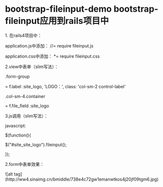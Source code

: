 bootstrap-fileinput-demo
bootstrap-fileinput应用到rails项目中
========================
<p>1. 在rails4项目中：
<p>application.js中添加： //= require fileinput.js</p>
<p>application.css中添加： *= require fileinput.css</p>
<p>2.view中表单（slim写法）：
<p>.form-group
    <p>= f.label :site_logo, 'LOGO：', class: 'col-sm-2 control-label'
    <p>.col-sm-4.container
    <p> = f.file_field :site_logo
<p>3.js调用（slim写法）：
<p>javascript:
  <p>$(function(){
    <p>$("#site_site_logo").fileinput();
  <p>});
<p>2.form中表单效果：
<p>![alt tag](http://ww4.sinaimg.cn/bmiddle/738e4c72gw1emanwtkos4j20jf09tgm6.jpg)

